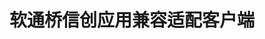 ﻿---
id: 1889
title: "软通桥信创应用兼容适配客户端"
weight: 1889
version: "4.6.3"
updateTime: "2023-11-22T15:26:56"
debName: "http://113.24.212.22:8090/upload/file/xcb-app_4.6.3_loongarch64.deb"
debSize: "102.6 MB"
command: "xcb-app"
---
